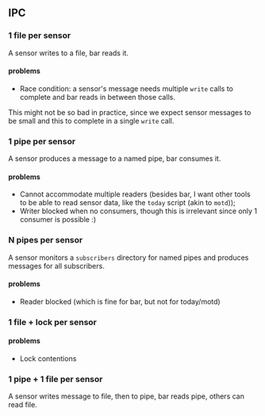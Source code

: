 IPC
---

### 1 file per sensor
A sensor writes to a file, bar reads it.

#### problems
- Race condition: a sensor's message needs multiple `write` calls to complete
  and bar reads in between those calls.

This might not be so bad in practice, since we expect sensor messages to be
small and this to complete in a single `write` call.


### 1 pipe per sensor
A sensor produces a message to a named pipe, bar consumes it.

#### problems
- Cannot accommodate multiple readers (besides bar, I want other tools to be
  able to read sensor data, like the `today` script (akin to `motd`));
- Writer blocked when no consumers, though this is irrelevant since only 1
  consumer is possible :)


### N pipes per sensor
A sensor monitors a `subscribers` directory for named pipes and produces
messages for all subscribers.

#### problems
- Reader blocked (which is fine for bar, but not for today/motd)


### 1 file + lock per sensor

#### problems
- Lock contentions


### 1 pipe + 1 file per sensor
A sensor writes message to file, then to pipe, bar reads pipe, others can read
file.
